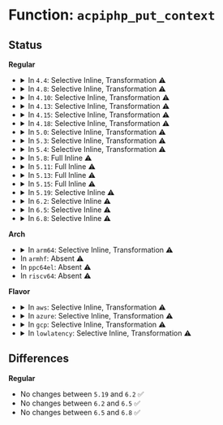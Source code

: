 # Function: <code>acpiphp_put_context</code>

## Status
<b>Regular</b>
<ul>
<li>
<details>
<summary>In <code>4.4</code>: Selective Inline, Transformation ⚠️</summary>

**Collision:** Unique Static

**Inline:** Selective

**Transformation:** True

**Instances:**

```
In drivers/pci/hotplug/acpiphp_glue.c (ffffffff81452770)
Location: drivers/pci/hotplug/acpiphp_glue.c:114
Inline: True
Inline callers:
  - drivers/pci/hotplug/acpiphp_glue.c:acpiphp_add_context
  - drivers/pci/hotplug/acpiphp_glue.c:acpiphp_grab_context
  - drivers/pci/hotplug/acpiphp_glue.c:free_bridge
  - drivers/pci/hotplug/acpiphp_glue.c:free_bridge
Direct callers:
  - drivers/pci/hotplug/acpiphp_glue.c:acpiphp_add_context
  - drivers/pci/hotplug/acpiphp_glue.c:acpiphp_grab_context
  - drivers/pci/hotplug/acpiphp_glue.c:free_bridge
  - drivers/pci/hotplug/acpiphp_glue.c:free_bridge
```
**Symbols:**

```
ffffffff81452770-ffffffff814527b0: acpiphp_put_context.part.9 (STB_LOCAL)
```
</details>
</li>
<li>
<details>
<summary>In <code>4.8</code>: Selective Inline, Transformation ⚠️</summary>

**Collision:** Unique Static

**Inline:** Selective

**Transformation:** True

**Instances:**

```
In drivers/pci/hotplug/acpiphp_glue.c (ffffffff8149f3b2)
Location: drivers/pci/hotplug/acpiphp_glue.c:114
Inline: True
Inline callers:
  - drivers/pci/hotplug/acpiphp_glue.c:acpiphp_add_context
  - drivers/pci/hotplug/acpiphp_glue.c:free_bridge
  - drivers/pci/hotplug/acpiphp_glue.c:free_bridge
  - drivers/pci/hotplug/acpiphp_glue.c:acpiphp_grab_context
Direct callers:
  - drivers/pci/hotplug/acpiphp_glue.c:acpiphp_add_context
  - drivers/pci/hotplug/acpiphp_glue.c:free_bridge
  - drivers/pci/hotplug/acpiphp_glue.c:free_bridge
  - drivers/pci/hotplug/acpiphp_glue.c:acpiphp_grab_context
```
**Symbols:**

```
ffffffff8149efd0-ffffffff8149f010: acpiphp_put_context.part.9 (STB_LOCAL)
```
</details>
</li>
<li>
<details>
<summary>In <code>4.10</code>: Selective Inline, Transformation ⚠️</summary>

**Collision:** Unique Static

**Inline:** Selective

**Transformation:** True

**Instances:**

```
In drivers/pci/hotplug/acpiphp_glue.c (ffffffff814c1007)
Location: drivers/pci/hotplug/acpiphp_glue.c:114
Inline: True
Inline callers:
  - drivers/pci/hotplug/acpiphp_glue.c:acpiphp_add_context
  - drivers/pci/hotplug/acpiphp_glue.c:free_bridge
  - drivers/pci/hotplug/acpiphp_glue.c:free_bridge
  - drivers/pci/hotplug/acpiphp_glue.c:acpiphp_grab_context
Direct callers:
  - drivers/pci/hotplug/acpiphp_glue.c:acpiphp_add_context
  - drivers/pci/hotplug/acpiphp_glue.c:free_bridge
  - drivers/pci/hotplug/acpiphp_glue.c:free_bridge
  - drivers/pci/hotplug/acpiphp_glue.c:acpiphp_grab_context
```
**Symbols:**

```
ffffffff814c0c00-ffffffff814c0c40: acpiphp_put_context.part.10 (STB_LOCAL)
```
</details>
</li>
<li>
<details>
<summary>In <code>4.13</code>: Selective Inline, Transformation ⚠️</summary>

**Collision:** Unique Static

**Inline:** Selective

**Transformation:** True

**Instances:**

```
In drivers/pci/hotplug/acpiphp_glue.c (ffffffff814cb6cf)
Location: drivers/pci/hotplug/acpiphp_glue.c:114
Inline: True
Inline callers:
  - drivers/pci/hotplug/acpiphp_glue.c:acpiphp_add_context
  - drivers/pci/hotplug/acpiphp_glue.c:free_bridge
  - drivers/pci/hotplug/acpiphp_glue.c:free_bridge
  - drivers/pci/hotplug/acpiphp_glue.c:acpiphp_grab_context
Direct callers:
  - drivers/pci/hotplug/acpiphp_glue.c:acpiphp_add_context
  - drivers/pci/hotplug/acpiphp_glue.c:free_bridge
  - drivers/pci/hotplug/acpiphp_glue.c:free_bridge
  - drivers/pci/hotplug/acpiphp_glue.c:acpiphp_grab_context
```
**Symbols:**

```
ffffffff814cb350-ffffffff814cb379: acpiphp_put_context.part.8 (STB_LOCAL)
```
</details>
</li>
<li>
<details>
<summary>In <code>4.15</code>: Selective Inline, Transformation ⚠️</summary>

**Collision:** Unique Static

**Inline:** Selective

**Transformation:** True

**Instances:**

```
In drivers/pci/hotplug/acpiphp_glue.c (ffffffff8150bc2f)
Location: drivers/pci/hotplug/acpiphp_glue.c:114
Inline: True
Inline callers:
  - drivers/pci/hotplug/acpiphp_glue.c:acpiphp_add_context
  - drivers/pci/hotplug/acpiphp_glue.c:free_bridge
  - drivers/pci/hotplug/acpiphp_glue.c:free_bridge
  - drivers/pci/hotplug/acpiphp_glue.c:acpiphp_grab_context
Direct callers:
  - drivers/pci/hotplug/acpiphp_glue.c:acpiphp_add_context
  - drivers/pci/hotplug/acpiphp_glue.c:free_bridge
  - drivers/pci/hotplug/acpiphp_glue.c:free_bridge
  - drivers/pci/hotplug/acpiphp_glue.c:acpiphp_grab_context
```
**Symbols:**

```
ffffffff8150b910-ffffffff8150b939: acpiphp_put_context.part.8 (STB_LOCAL)
```
</details>
</li>
<li>
<details>
<summary>In <code>4.18</code>: Selective Inline, Transformation ⚠️</summary>

**Collision:** Unique Static

**Inline:** Selective

**Transformation:** True

**Instances:**

```
In drivers/pci/hotplug/acpiphp_glue.c (ffffffff8154069b)
Location: drivers/pci/hotplug/acpiphp_glue.c:100
Inline: True
Inline callers:
  - drivers/pci/hotplug/acpiphp_glue.c:acpiphp_add_context
  - drivers/pci/hotplug/acpiphp_glue.c:free_bridge
  - drivers/pci/hotplug/acpiphp_glue.c:free_bridge
  - drivers/pci/hotplug/acpiphp_glue.c:acpiphp_grab_context
Direct callers:
  - drivers/pci/hotplug/acpiphp_glue.c:acpiphp_add_context
  - drivers/pci/hotplug/acpiphp_glue.c:free_bridge
  - drivers/pci/hotplug/acpiphp_glue.c:free_bridge
  - drivers/pci/hotplug/acpiphp_glue.c:acpiphp_grab_context
```
**Symbols:**

```
ffffffff81540160-ffffffff81540189: acpiphp_put_context.part.12 (STB_LOCAL)
```
</details>
</li>
<li>
<details>
<summary>In <code>5.0</code>: Selective Inline, Transformation ⚠️</summary>

**Collision:** Unique Static

**Inline:** Selective

**Transformation:** True

**Instances:**

```
In drivers/pci/hotplug/acpiphp_glue.c (ffffffff8155776b)
Location: drivers/pci/hotplug/acpiphp_glue.c:100
Inline: True
Inline callers:
  - drivers/pci/hotplug/acpiphp_glue.c:acpiphp_add_context
  - drivers/pci/hotplug/acpiphp_glue.c:free_bridge
  - drivers/pci/hotplug/acpiphp_glue.c:free_bridge
  - drivers/pci/hotplug/acpiphp_glue.c:acpiphp_grab_context
Direct callers:
  - drivers/pci/hotplug/acpiphp_glue.c:acpiphp_add_context
  - drivers/pci/hotplug/acpiphp_glue.c:free_bridge
  - drivers/pci/hotplug/acpiphp_glue.c:free_bridge
  - drivers/pci/hotplug/acpiphp_glue.c:acpiphp_grab_context
```
**Symbols:**

```
ffffffff81557350-ffffffff81557379: acpiphp_put_context.part.15 (STB_LOCAL)
```
</details>
</li>
<li>
<details>
<summary>In <code>5.3</code>: Selective Inline, Transformation ⚠️</summary>

**Collision:** Unique Static

**Inline:** Selective

**Transformation:** True

**Instances:**

```
In drivers/pci/hotplug/acpiphp_glue.c (ffffffff815877a6)
Location: drivers/pci/hotplug/acpiphp_glue.c:100
Inline: True
Inline callers:
  - drivers/pci/hotplug/acpiphp_glue.c:acpiphp_add_context
  - drivers/pci/hotplug/acpiphp_glue.c:free_bridge
  - drivers/pci/hotplug/acpiphp_glue.c:free_bridge
  - drivers/pci/hotplug/acpiphp_glue.c:acpiphp_grab_context
Direct callers:
  - drivers/pci/hotplug/acpiphp_glue.c:acpiphp_add_context
  - drivers/pci/hotplug/acpiphp_glue.c:free_bridge
  - drivers/pci/hotplug/acpiphp_glue.c:free_bridge
  - drivers/pci/hotplug/acpiphp_glue.c:acpiphp_grab_context
```
**Symbols:**

```
ffffffff81587390-ffffffff815873c4: acpiphp_put_context.part.0 (STB_LOCAL)
ffffffff815887a5-ffffffff815887b8: acpiphp_put_context.part.0.cold (STB_LOCAL)
```
</details>
</li>
<li>
<details>
<summary>In <code>5.4</code>: Selective Inline, Transformation ⚠️</summary>

**Collision:** Unique Static

**Inline:** Selective

**Transformation:** True

**Instances:**

```
In drivers/pci/hotplug/acpiphp_glue.c (ffffffff815a9166)
Location: drivers/pci/hotplug/acpiphp_glue.c:100
Inline: True
Inline callers:
  - drivers/pci/hotplug/acpiphp_glue.c:acpiphp_add_context
  - drivers/pci/hotplug/acpiphp_glue.c:free_bridge
  - drivers/pci/hotplug/acpiphp_glue.c:free_bridge
  - drivers/pci/hotplug/acpiphp_glue.c:acpiphp_grab_context
Direct callers:
  - drivers/pci/hotplug/acpiphp_glue.c:acpiphp_add_context
  - drivers/pci/hotplug/acpiphp_glue.c:free_bridge
  - drivers/pci/hotplug/acpiphp_glue.c:free_bridge
  - drivers/pci/hotplug/acpiphp_glue.c:acpiphp_grab_context
```
**Symbols:**

```
ffffffff815a8d60-ffffffff815a8d89: acpiphp_put_context.part.0 (STB_LOCAL)
```
</details>
</li>
<li>
<details>
<summary>In <code>5.8</code>: Full Inline ⚠️</summary>

**Collision:** Unique Static

**Inline:** Full

**Transformation:** False

**Instances:**

```
In drivers/pci/hotplug/acpiphp_glue.c (ffffffff81651de4)
Location: drivers/pci/hotplug/acpiphp_glue.c:100
Inline: True
Inline callers:
  - drivers/pci/hotplug/acpiphp_glue.c:acpiphp_add_context
  - drivers/pci/hotplug/acpiphp_glue.c:acpiphp_add_context
  - drivers/pci/hotplug/acpiphp_glue.c:free_bridge
  - drivers/pci/hotplug/acpiphp_glue.c:free_bridge
  - drivers/pci/hotplug/acpiphp_glue.c:free_bridge
  - drivers/pci/hotplug/acpiphp_glue.c:free_bridge
  - drivers/pci/hotplug/acpiphp_glue.c:acpiphp_grab_context
  - drivers/pci/hotplug/acpiphp_glue.c:acpiphp_grab_context
  - drivers/pci/hotplug/acpiphp_glue.c:acpiphp_grab_context
  - drivers/pci/hotplug/acpiphp_glue.c:acpiphp_grab_context
```
</details>
</li>
<li>
<details>
<summary>In <code>5.11</code>: Full Inline ⚠️</summary>

**Collision:** Unique Static

**Inline:** Full

**Transformation:** False

**Instances:**

```
In drivers/pci/hotplug/acpiphp_glue.c (ffffffff816747a4)
Location: drivers/pci/hotplug/acpiphp_glue.c:100
Inline: True
Inline callers:
  - drivers/pci/hotplug/acpiphp_glue.c:acpiphp_add_context
  - drivers/pci/hotplug/acpiphp_glue.c:acpiphp_add_context
  - drivers/pci/hotplug/acpiphp_glue.c:free_bridge
  - drivers/pci/hotplug/acpiphp_glue.c:free_bridge
  - drivers/pci/hotplug/acpiphp_glue.c:free_bridge
  - drivers/pci/hotplug/acpiphp_glue.c:free_bridge
  - drivers/pci/hotplug/acpiphp_glue.c:acpiphp_grab_context
  - drivers/pci/hotplug/acpiphp_glue.c:acpiphp_grab_context
  - drivers/pci/hotplug/acpiphp_glue.c:acpiphp_grab_context
  - drivers/pci/hotplug/acpiphp_glue.c:acpiphp_grab_context
```
</details>
</li>
<li>
<details>
<summary>In <code>5.13</code>: Full Inline ⚠️</summary>

**Collision:** Unique Static

**Inline:** Full

**Transformation:** False

**Instances:**

```
In drivers/pci/hotplug/acpiphp_glue.c (ffffffff81656cd1)
Location: drivers/pci/hotplug/acpiphp_glue.c:100
Inline: True
Inline callers:
  - drivers/pci/hotplug/acpiphp_glue.c:acpiphp_add_context
  - drivers/pci/hotplug/acpiphp_glue.c:acpiphp_add_context
  - drivers/pci/hotplug/acpiphp_glue.c:free_bridge
  - drivers/pci/hotplug/acpiphp_glue.c:free_bridge
  - drivers/pci/hotplug/acpiphp_glue.c:free_bridge
  - drivers/pci/hotplug/acpiphp_glue.c:free_bridge
  - drivers/pci/hotplug/acpiphp_glue.c:acpiphp_grab_context
  - drivers/pci/hotplug/acpiphp_glue.c:acpiphp_grab_context
  - drivers/pci/hotplug/acpiphp_glue.c:acpiphp_grab_context
  - drivers/pci/hotplug/acpiphp_glue.c:acpiphp_grab_context
```
</details>
</li>
<li>
<details>
<summary>In <code>5.15</code>: Full Inline ⚠️</summary>

**Collision:** Unique Static

**Inline:** Full

**Transformation:** False

**Instances:**

```
In drivers/pci/hotplug/acpiphp_glue.c (ffffffff816c8c58)
Location: drivers/pci/hotplug/acpiphp_glue.c:100
Inline: True
Inline callers:
  - drivers/pci/hotplug/acpiphp_glue.c:acpiphp_add_context
  - drivers/pci/hotplug/acpiphp_glue.c:acpiphp_add_context
  - drivers/pci/hotplug/acpiphp_glue.c:free_bridge
  - drivers/pci/hotplug/acpiphp_glue.c:free_bridge
  - drivers/pci/hotplug/acpiphp_glue.c:free_bridge
  - drivers/pci/hotplug/acpiphp_glue.c:free_bridge
  - drivers/pci/hotplug/acpiphp_glue.c:acpiphp_grab_context
  - drivers/pci/hotplug/acpiphp_glue.c:acpiphp_grab_context
  - drivers/pci/hotplug/acpiphp_glue.c:acpiphp_grab_context
  - drivers/pci/hotplug/acpiphp_glue.c:acpiphp_grab_context
```
</details>
</li>
<li>
<details>
<summary>In <code>5.19</code>: Selective Inline ⚠️</summary>

```c
void acpiphp_put_context(struct acpiphp_context *context);
```

**Collision:** Unique Static

**Inline:** Selective

**Transformation:** False

**Instances:**

```
In drivers/pci/hotplug/acpiphp_glue.c (ffffffff817ef7ba)
Location: drivers/pci/hotplug/acpiphp_glue.c:100
Inline: True
Inline callers:
  - drivers/pci/hotplug/acpiphp_glue.c:free_bridge
  - drivers/pci/hotplug/acpiphp_glue.c:free_bridge
  - drivers/pci/hotplug/acpiphp_glue.c:free_bridge
  - drivers/pci/hotplug/acpiphp_glue.c:free_bridge
  - drivers/pci/hotplug/acpiphp_glue.c:acpiphp_grab_context
  - drivers/pci/hotplug/acpiphp_glue.c:acpiphp_grab_context
  - drivers/pci/hotplug/acpiphp_glue.c:acpiphp_grab_context
  - drivers/pci/hotplug/acpiphp_glue.c:acpiphp_grab_context
Direct callers:
  - drivers/pci/hotplug/acpiphp_glue.c:acpiphp_add_context
```
**Symbols:**

```
ffffffff817eead0-ffffffff817eeb10: acpiphp_put_context (STB_LOCAL)
```
</details>
</li>
<li>
<details>
<summary>In <code>6.2</code>: Selective Inline ⚠️</summary>

```c
void acpiphp_put_context(struct acpiphp_context *context);
```

**Collision:** Unique Static

**Inline:** Selective

**Transformation:** False

**Instances:**

```
In drivers/pci/hotplug/acpiphp_glue.c (ffffffff8191791a)
Location: drivers/pci/hotplug/acpiphp_glue.c:100
Inline: True
Inline callers:
  - drivers/pci/hotplug/acpiphp_glue.c:free_bridge
  - drivers/pci/hotplug/acpiphp_glue.c:free_bridge
  - drivers/pci/hotplug/acpiphp_glue.c:free_bridge
  - drivers/pci/hotplug/acpiphp_glue.c:free_bridge
  - drivers/pci/hotplug/acpiphp_glue.c:acpiphp_grab_context
  - drivers/pci/hotplug/acpiphp_glue.c:acpiphp_grab_context
  - drivers/pci/hotplug/acpiphp_glue.c:acpiphp_grab_context
  - drivers/pci/hotplug/acpiphp_glue.c:acpiphp_grab_context
Direct callers:
  - drivers/pci/hotplug/acpiphp_glue.c:acpiphp_add_context
```
**Symbols:**

```
ffffffff81916d30-ffffffff81916d70: acpiphp_put_context (STB_LOCAL)
```
</details>
</li>
<li>
<details>
<summary>In <code>6.5</code>: Selective Inline ⚠️</summary>

```c
void acpiphp_put_context(struct acpiphp_context *context);
```

**Collision:** Unique Static

**Inline:** Selective

**Transformation:** False

**Instances:**

```
In drivers/pci/hotplug/acpiphp_glue.c (ffffffff8195af6a)
Location: drivers/pci/hotplug/acpiphp_glue.c:100
Inline: True
Inline callers:
  - drivers/pci/hotplug/acpiphp_glue.c:free_bridge
  - drivers/pci/hotplug/acpiphp_glue.c:free_bridge
  - drivers/pci/hotplug/acpiphp_glue.c:free_bridge
  - drivers/pci/hotplug/acpiphp_glue.c:free_bridge
  - drivers/pci/hotplug/acpiphp_glue.c:acpiphp_grab_context
  - drivers/pci/hotplug/acpiphp_glue.c:acpiphp_grab_context
  - drivers/pci/hotplug/acpiphp_glue.c:acpiphp_grab_context
  - drivers/pci/hotplug/acpiphp_glue.c:acpiphp_grab_context
Direct callers:
  - drivers/pci/hotplug/acpiphp_glue.c:acpiphp_add_context
```
**Symbols:**

```
ffffffff8195a330-ffffffff8195a370: acpiphp_put_context (STB_LOCAL)
```
</details>
</li>
<li>
<details>
<summary>In <code>6.8</code>: Selective Inline ⚠️</summary>

```c
void acpiphp_put_context(struct acpiphp_context *context);
```

**Collision:** Unique Static

**Inline:** Selective

**Transformation:** False

**Instances:**

```
In drivers/pci/hotplug/acpiphp_glue.c (ffffffff819a451a)
Location: drivers/pci/hotplug/acpiphp_glue.c:100
Inline: True
Inline callers:
  - drivers/pci/hotplug/acpiphp_glue.c:free_bridge
  - drivers/pci/hotplug/acpiphp_glue.c:free_bridge
  - drivers/pci/hotplug/acpiphp_glue.c:free_bridge
  - drivers/pci/hotplug/acpiphp_glue.c:free_bridge
  - drivers/pci/hotplug/acpiphp_glue.c:acpiphp_grab_context
  - drivers/pci/hotplug/acpiphp_glue.c:acpiphp_grab_context
  - drivers/pci/hotplug/acpiphp_glue.c:acpiphp_grab_context
  - drivers/pci/hotplug/acpiphp_glue.c:acpiphp_grab_context
Direct callers:
  - drivers/pci/hotplug/acpiphp_glue.c:acpiphp_add_context
```
**Symbols:**

```
ffffffff819a38d0-ffffffff819a3910: acpiphp_put_context (STB_LOCAL)
```
</details>
</li>
</ul>
<b>Arch</b>
<ul>
<li>
<details>
<summary>In <code>arm64</code>: Selective Inline, Transformation ⚠️</summary>

**Collision:** Unique Static

**Inline:** Selective

**Transformation:** True

**Instances:**

```
In drivers/pci/hotplug/acpiphp_glue.c (ffff800010712420)
Location: drivers/pci/hotplug/acpiphp_glue.c:100
Inline: True
Inline callers:
  - drivers/pci/hotplug/acpiphp_glue.c:acpiphp_add_context
  - drivers/pci/hotplug/acpiphp_glue.c:free_bridge
  - drivers/pci/hotplug/acpiphp_glue.c:free_bridge
  - drivers/pci/hotplug/acpiphp_glue.c:acpiphp_grab_context
Direct callers:
  - drivers/pci/hotplug/acpiphp_glue.c:acpiphp_add_context
  - drivers/pci/hotplug/acpiphp_glue.c:free_bridge
  - drivers/pci/hotplug/acpiphp_glue.c:free_bridge
  - drivers/pci/hotplug/acpiphp_glue.c:acpiphp_grab_context
```
**Symbols:**

```
ffff800010711f70-ffff800010711fcc: acpiphp_put_context.part.0 (STB_LOCAL)
```
</details>
</li>
<li>
In <code>armhf</code>: Absent ⚠️
</li>
<li>
In <code>ppc64el</code>: Absent ⚠️
</li>
<li>
In <code>riscv64</code>: Absent ⚠️
</li>
</ul>
<b>Flavor</b>
<ul>
<li>
<details>
<summary>In <code>aws</code>: Selective Inline, Transformation ⚠️</summary>

**Collision:** Unique Static

**Inline:** Selective

**Transformation:** True

**Instances:**

```
In drivers/pci/hotplug/acpiphp_glue.c (ffffffff8159c93a)
Location: drivers/pci/hotplug/acpiphp_glue.c:100
Inline: True
Inline callers:
  - drivers/pci/hotplug/acpiphp_glue.c:acpiphp_add_context
  - drivers/pci/hotplug/acpiphp_glue.c:free_bridge
  - drivers/pci/hotplug/acpiphp_glue.c:free_bridge
  - drivers/pci/hotplug/acpiphp_glue.c:acpiphp_grab_context
Direct callers:
  - drivers/pci/hotplug/acpiphp_glue.c:acpiphp_add_context
  - drivers/pci/hotplug/acpiphp_glue.c:free_bridge
  - drivers/pci/hotplug/acpiphp_glue.c:free_bridge
  - drivers/pci/hotplug/acpiphp_glue.c:acpiphp_grab_context
```
**Symbols:**

```
ffffffff8159c570-ffffffff8159c599: acpiphp_put_context.part.0 (STB_LOCAL)
```
</details>
</li>
<li>
<details>
<summary>In <code>azure</code>: Selective Inline, Transformation ⚠️</summary>

**Collision:** Unique Static

**Inline:** Selective

**Transformation:** True

**Instances:**

```
In drivers/pci/hotplug/acpiphp_glue.c (ffffffff8158baca)
Location: drivers/pci/hotplug/acpiphp_glue.c:100
Inline: True
Inline callers:
  - drivers/pci/hotplug/acpiphp_glue.c:acpiphp_add_context
  - drivers/pci/hotplug/acpiphp_glue.c:free_bridge
  - drivers/pci/hotplug/acpiphp_glue.c:free_bridge
  - drivers/pci/hotplug/acpiphp_glue.c:acpiphp_grab_context
Direct callers:
  - drivers/pci/hotplug/acpiphp_glue.c:acpiphp_add_context
  - drivers/pci/hotplug/acpiphp_glue.c:free_bridge
  - drivers/pci/hotplug/acpiphp_glue.c:free_bridge
  - drivers/pci/hotplug/acpiphp_glue.c:acpiphp_grab_context
```
**Symbols:**

```
ffffffff8158b700-ffffffff8158b729: acpiphp_put_context.part.0 (STB_LOCAL)
```
</details>
</li>
<li>
<details>
<summary>In <code>gcp</code>: Selective Inline, Transformation ⚠️</summary>

**Collision:** Unique Static

**Inline:** Selective

**Transformation:** True

**Instances:**

```
In drivers/pci/hotplug/acpiphp_glue.c (ffffffff8159ceb6)
Location: drivers/pci/hotplug/acpiphp_glue.c:100
Inline: True
Inline callers:
  - drivers/pci/hotplug/acpiphp_glue.c:acpiphp_add_context
  - drivers/pci/hotplug/acpiphp_glue.c:free_bridge
  - drivers/pci/hotplug/acpiphp_glue.c:free_bridge
  - drivers/pci/hotplug/acpiphp_glue.c:acpiphp_grab_context
Direct callers:
  - drivers/pci/hotplug/acpiphp_glue.c:acpiphp_add_context
  - drivers/pci/hotplug/acpiphp_glue.c:free_bridge
  - drivers/pci/hotplug/acpiphp_glue.c:free_bridge
  - drivers/pci/hotplug/acpiphp_glue.c:acpiphp_grab_context
```
**Symbols:**

```
ffffffff8159cab0-ffffffff8159cad9: acpiphp_put_context.part.0 (STB_LOCAL)
```
</details>
</li>
<li>
<details>
<summary>In <code>lowlatency</code>: Selective Inline, Transformation ⚠️</summary>

**Collision:** Unique Static

**Inline:** Selective

**Transformation:** True

**Instances:**

```
In drivers/pci/hotplug/acpiphp_glue.c (ffffffff815b72e6)
Location: drivers/pci/hotplug/acpiphp_glue.c:100
Inline: True
Inline callers:
  - drivers/pci/hotplug/acpiphp_glue.c:acpiphp_add_context
  - drivers/pci/hotplug/acpiphp_glue.c:free_bridge
  - drivers/pci/hotplug/acpiphp_glue.c:free_bridge
  - drivers/pci/hotplug/acpiphp_glue.c:acpiphp_grab_context
Direct callers:
  - drivers/pci/hotplug/acpiphp_glue.c:acpiphp_add_context
  - drivers/pci/hotplug/acpiphp_glue.c:free_bridge
  - drivers/pci/hotplug/acpiphp_glue.c:free_bridge
  - drivers/pci/hotplug/acpiphp_glue.c:acpiphp_grab_context
```
**Symbols:**

```
ffffffff815b6ee0-ffffffff815b6f09: acpiphp_put_context.part.0 (STB_LOCAL)
```
</details>
</li>
</ul>

## Differences
<b>Regular</b>
<ul>
<li>
No changes between <code>5.19</code> and <code>6.2</code> ✅
</li>
<li>
No changes between <code>6.2</code> and <code>6.5</code> ✅
</li>
<li>
No changes between <code>6.5</code> and <code>6.8</code> ✅
</li>
</ul>

